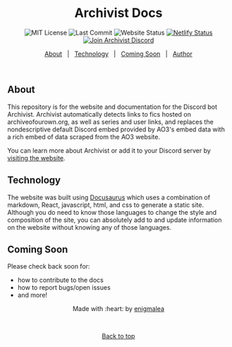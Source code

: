 <center><h1>Archivist Docs</h1>

![MIT License](https://img.shields.io/github/license/enigmalea/Archivist-Docs?style=flat&labelColor=545A61&color=BEF9C6)
![Last Commit](https://img.shields.io/github/last-commit/enigmalea/Archivist-Docs?style=flat&labelColor=545A61&color=BEF9C6)
![Website Status](https://img.shields.io:/website?style=flat&up_message=online&url=https%3A%2F%2Fwww.archivistbot.com&labelColor=545A61&color=BEF9C6)
[![Netlify Status](https://api.netlify.com/api/v1/badges/7f78a024-3e15-4c56-a7fb-cb46ffc6dfcf/deploy-status)](https://app.netlify.com/sites/archivistbot/deploys)
[![Join Archivist Discord](https://img.shields.io/discord/813906520160731156?color=8F98F6&label=Discord&logo=discord&logoColor=ffffff&style=flat&labelColor=545A61)](https://discord.gg/FzhC9bVFva)

<a href="#about">About</a> &#xa0; | &#xa0; <a href="#technology">Technology</a>
&#xa0; | &#xa0; <a href="#coming-soon">Coming Soon</a> &#xa0; | &#xa0;
<a href="https://github.com/enigmalea" target="_blank">Author</a>

</center>

&#xa0;

## About

This repository is for the website and documentation for the Discord bot
Archivist. Archivist automatically detects links to fics hosted on
archiveofourown.org, as well as series and user links, and replaces the
nondescriptive default Discord embed provided by AO3's embed data with a rich
embed of data scraped from the AO3 website.

You can learn more about Archivist or add it to your Discord server by
[visiting the website](https://www.archivistbot.com).

## Technology

The website was built using [Docusaurus](https://docusaurus.io) which uses a
combination of markdown, React, javascript, html, and css to generate a static
site. Although you do need to know those languages to change the style and
composition of the site, you can absolutely add to and update information on the
website without knowing any of those languages.

## Coming Soon

Please check back soon for:

- how to contribute to the docs
- how to report bugs/open issues
- and more!

<center>Made with :heart: by <a href="https://github.com/enigmalea" target="_blank">enigmalea</a>

&#xa0;

<a href="#top">Back to top</a></center>
